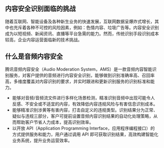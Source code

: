 ## 内容安全识别面临的挑战
随着互联网、智能设备及各种新生业务的快速发展，互联网数据呈爆炸式增长，其中也充斥着各种不可控的风险因素，例如：色情内容、垃圾广告等。内容安全识别成为以短视频、新闻资讯、直播等平台急需的能力。然而，传统识别手段识别成本较高，企业内容运营面临新的技术挑战。

## 什么是音频内容安全
腾讯音频内容安全（Audio Moderation System，AMS）是一款音频内容智能识别服务，对客户提供的音频进行内容安全识别，能够做到识别准确率高、召回率高，多维度覆盖对内容识别的要求，并实时跟进和更新识别服务的识别标准和能力。
- 能够对音频/音频流文件进行多样化场景检测，精准识别音频中出现可能令人反感、不安全或不适宜的内容，有效降低内容违规风险与有害信息识别成本。
- 能够精准识别涉黄等有害内容，打击自定义的违规类型。识别结果分为正常、疑似与违规三部分，客户可提前设置音频内容识别结果的自动化处理策略，从而帮助客户节省人力成本，提高识别效率。
- 以开放 API（Application Programming Interface，应用程序编程接口）的方式提供服务和能力，用户通过调用 API 即可获取识别结果，高效构建智能化业务系统，提升业务运营效率。

